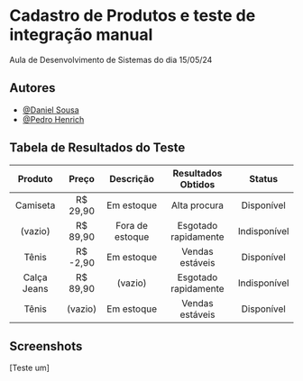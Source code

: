 
# Cadastro de Produtos e teste de integração manual

Aula de Desenvolvimento de Sistemas do dia 15/05/24 

## Autores

- [@Daniel Sousa](https://www.github.com/ddasni)
- [@Pedro Henrich](https://www.github.com/P3dro1717)


## Tabela de Resultados do Teste
| Produto      | Preço      | Descrição         | Resultados Obtidos           | Status         |
|:------------:|:----------:|:-----------------:|:----------------------------:|:--------------:|
| Camiseta     | R$ 29,90   | Em estoque        | Alta procura                 | Disponível     |
| (vazio)      | R$ 89,90   | Fora de estoque   | Esgotado rapidamente         | Indisponível   |
| Tênis        | R$ -2,90   | Em estoque        | Vendas estáveis              | Disponível     |
| Calça Jeans  | R$ 89,90   | (vazio)           | Esgotado rapidamente         | Indisponível   |
| Tênis        | (vazio)    | Em estoque        | Vendas estáveis              | Disponível     |


## Screenshots

[Teste um]

